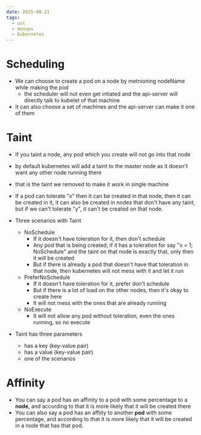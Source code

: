 ```yaml
---
date: 2025-08-21
tags:
  - ust
  - devops
  - kubernetes
---
```


# Scheduling 

- We can choose to create a pod on a node by metnioning nodeName while making the pod
  - the scheduler will not even get intiated and the api-server will directly talk to kubelet of that machine
- It can also choose a set of machines and the api-server can make it one of them 

# Taint 

- If you taint a node, any pod which you create will not go into that node 
- by default kubernetes will add a taint to the master node as it doesn't want any other node running there 
- that is the taint we removed to make it work in single machine 
- If a pod can tolerate "x" then it can be created in that node, then it can be created in it, it can also be created in nodes that don't have any taint, but if we can't tolerate "y", it can't be created on that node. 

- Three scenarios with Taint
  - NoSchedule
    - If it doesn't have toleration for it, then don't schedule
    -  Any pod that is being created, if it has a toleration for say "x = 1; NoSchedule" and the taint on that node is exactly that, only then it will be created 
    - But if there is already a pod that doesn't have that toleration in that node, then kubernetes will not mess with it and let it run
  - PreferNoSchedule
    - If it doesn't have toleration for it, prefer don't schedule 
    - But if there is a lot of load on the other nodes, then it's okay to create here
    - It will not mess with the ones that are already running 
  - NoExecute
    - It will not allow any pod without toleration, even the ones running, so no execute 
- Taint has three parameters 
  - has a key (key-value pair)
  - has a value (key-value pair)
  - one of the scenarios
 
 # Affinity

 - You can say a pod has an affinity to a pod with some percentage to a **node**, and according to that it is more likely that it will be created there 
 - You can also say a pod has an affiity to another **pod** with some percentage, and according to that it is more likely that it will be created in a node that has that pod.